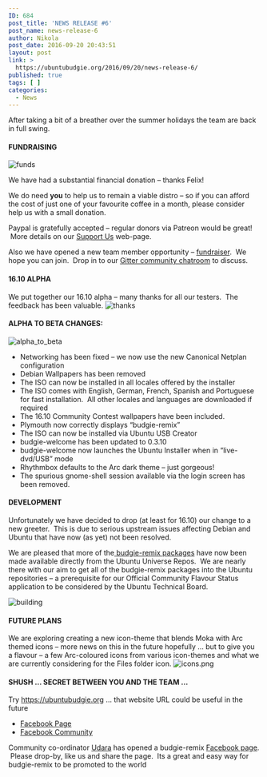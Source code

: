 ```yaml
---
ID: 684
post_title: 'NEWS RELEASE #6'
post_name: news-release-6
author: Nikola
post_date: 2016-09-20 20:43:51
layout: post
link: >
  https://ubuntubudgie.org/2016/09/20/news-release-6/
published: true
tags: [ ]
categories:
  - News
---
```

After taking a bit of a breather over the summer holidays the team are back in full swing.
<h4>FUNDRAISING</h4>
<img class=" size-full wp-image-974 aligncenter" src="https://budgieremix.files.wordpress.com/2016/09/funds.jpg?w=662" alt="funds" />

We have had a substantial financial donation – thanks Felix!

We do need <strong>you</strong> to help us to remain a viable distro – so if you can afford the cost of just one of your favourite coffee in a month, please consider help us with a small donation.

Paypal is gratefully accepted – regular donors via Patreon would be great!  More details on our <a href="https://budgie-remix.org/support-us/">Support Us</a> web-page.

Also we have opened a new team member opportunity – <a href="https://budgie-remix.org/opportunities/">fundraiser</a>.  We hope you can join.  Drop in to our <a href="https://gitter.im/budgie-remix/community">Gitter community chatroom</a> to discuss.
<h4>16.10 ALPHA</h4>
We put together our 16.10 alpha – many thanks for all our testers.  The feedback has been valuable.

<img class=" size-full wp-image-983 aligncenter" src="https://budgieremix.files.wordpress.com/2016/09/thanks.jpg?w=662" alt="thanks" />
<h4></h4>
<h4>ALPHA TO BETA CHANGES:</h4>
<img class=" size-full wp-image-977 aligncenter" src="https://budgieremix.files.wordpress.com/2016/09/alpha_to_beta.png?w=662" alt="alpha_to_beta" />
<ul>
 	<li>Networking has been fixed – we now use the new Canonical Netplan configuration</li>
 	<li>Debian Wallpapers has been removed</li>
 	<li>The ISO can now be installed in all locales offered by the installer</li>
 	<li>The ISO comes with English, German, French, Spanish and Portuguese for fast installation.  All other locales and languages are downloaded if required</li>
 	<li>The 16.10 Community Contest wallpapers have been included.</li>
 	<li>Plymouth now correctly displays “budgie-remix”</li>
 	<li>The ISO can now be installed via Ubuntu USB Creator</li>
 	<li>budgie-welcome has been updated to 0.3.10</li>
 	<li>budgie-welcome now launches the Ubuntu Installer when in “live-dvd/USB” mode</li>
 	<li>Rhythmbox defaults to the Arc dark theme – just gorgeous!</li>
 	<li>The spurious gnome-shell session available via the login screen has been removed.</li>
</ul>
<h4></h4>
<h4>DEVELOPMENT</h4>
Unfortunately we have decided to drop (at least for 16.10) our change to a new greeter.  This is due to serious upstream issues affecting Debian and Ubuntu that have now (as yet) not been resolved.

We are pleased that more of the<a href="http://packages.ubuntu.com/search?keywords=budgie&amp;searchon=names&amp;suite=yakkety&amp;section=all"> budgie-remix packages</a> have now been made available directly from the Ubuntu Universe Repos.  We are nearly there with our aim to get all of the budgie-remix packages into the Ubuntu repositories – a prerequisite for our Official Community Flavour Status application to be considered by the Ubuntu Technical Board.

<img class=" size-full wp-image-980 aligncenter" src="https://budgieremix.files.wordpress.com/2016/09/building.jpg?w=662" alt="building" />
<h4>FUTURE PLANS</h4>
We are exploring creating a new icon-theme that blends Moka with Arc themed icons – more news on this in the future hopefully … but to give you a flavour – a few Arc-coloured icons from various icon-themes and what we are currently considering for the Files folder icon.

<img class=" size-full wp-image-948 aligncenter" src="https://budgieremix.files.wordpress.com/2016/09/icons.png?w=662" alt="icons.png" />
<h4>SHUSH … SECRET BETWEEN YOU AND THE TEAM …</h4>
Try <a href="https://ubuntubudgie.org/" rel="nofollow">https://ubuntubudgie.org</a> … that website URL could be useful in the future
<ul>
 	<li><a href="https://www.facebook.com/Budgie-Remix-290166638033449/">Facebook Page</a></li>
 	<li><a href="https://www.facebook.com/groups/BudgieRemix/">Facebook Community</a></li>
</ul>
Community co-ordinator <a href="https://plus.google.com/+UdaraMadubhashana/">Udara</a> has opened a budgie-remix <a href="https://www.facebook.com/Budgie-Remix-290166638033449/">Facebook page</a>.  Please drop-by, like us and share the page.  Its a great and easy way for budgie-remix to be promoted to the world